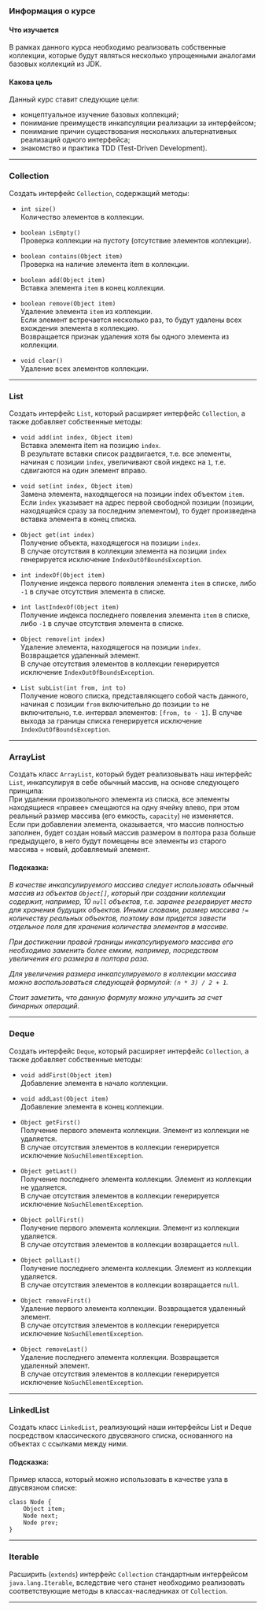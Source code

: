 ### Информация о курсе

#### Что изучается

В рамках данного курса необходимо реализовать собственные коллекции, которые будут являться несколько упрощенными
аналогами базовых коллекций из JDK.

#### Какова цель

Данный курс ставит следующие цели:
* концептуальное изучение базовых коллекций;
* понимание преимуществ инкапсуляции реализации за интерфейсом;
* понимание причин существования нескольких альтернативных реализаций одного интерфейса;
* знакомство и практика TDD (Test-Driven Development).

---

### Collection

Создать интерфейс `Collection`, содержащий методы:

* `int size()`  
  Количество элементов в коллекции.

* `boolean isEmpty()`  
  Проверка коллекции на пустоту (отсутствие элементов коллекции).

* `boolean contains(Object item)`  
  Проверка на наличие элемента item в коллекции.

* `boolean add(Object item)`  
  Вставка элемента `item` в конец коллекции.

* `boolean remove(Object item)`  
  Удаление элемента `item` из коллекции.  
  Если элемент встречается несколько раз, то будут удалены всех вхождения элемента в коллекцию.  
  Возвращается признак удаления хотя бы одного элемента из коллекции.

* `void clear()`  
  Удаление всех элементов коллекции.

---

### List

Создать интерфейс `List`, который расширяет интерфейс `Collection`, а также добавляет собственные методы:

* `void add(int index, Object item)`  
  Вставка элемента item на позицию `index`.  
  В результате вставки список раздвигается, т.е. все элементы, начиная с позиции `index`,
  увеличивают свой индекс на `1`, т.е. сдвигаются на один элемент вправо.

* `void set(int index, Object item)`  
  Замена элемента, находящегося на позиции index объектом `item`.  
  Если `index` указывает на адрес первой свободной позиции (позиции, находящейся сразу за последним элементом),
  то будет произведена вставка элемента в конец списка.

* `Object get(int index)`  
  Получение объекта, находящегося на позиции `index`.  
  В случае отсутствия в коллекции элемента на позиции `index` генерируется исключение `IndexOutOfBoundsException`.

* `int indexOf(Object item)`  
  Получение индекса первого появления элемента `item` в списке, либо `-1` в случае отсутствия элемента в списке.

* `int lastIndexOf(Object item)`  
  Получение индекса последнего появления элемента `item` в списке, либо `-1` в случае отсутствия элемента в списке.

* `Object remove(int index)`  
  Удаление элемента, находящегося на позиции `index`.  
  Возвращается удаленный элемент.  
  В случае отсутствия элементов в коллекции генерируется исключение `IndexOutOfBoundsException`.

* `List subList(int from, int to)`  
  Получение нового списка, представляющего собой часть данного, начиная с позиции `from` включительно
  до позиции `to` не включительно, т.е. интервал элементов: `[from, to - 1]`.
  В случае выхода за границы списка генерируется исключение `IndexOutOfBoundsException`.

---

### ArrayList

Создать класс `ArrayList`, который будет реализовывать наш интерфейс `List`, инкапсулируя в себе обычный массив, на основе следующего принципа:  
При удалении произвольного элемента из списка, все элементы находящиеся «правее» смещаются на одну ячейку влево, при этом реальный размер массива (его емкость, `capacity`) не изменяется.  
Если при добавлении элемента, оказывается, что массив полностью заполнен, будет создан новый массив размером в полтора раза больше предыдущего, в него будут помещены все элементы из старого массива + новый, добавляемый элемент.

#### Подсказка:

*В качестве инкапсулируемого массива следует использовать обычный массив из объектов `Object[]`, который при создании коллекции содержит, например, 10 `null` объектов, т.е. заранее резервирует место для хранения будущих объектов.
Иными словами, размер массива `!=` количеству реальных объектов, поэтому вам придется завести отдельное поля для хранения количества элементов в массиве.*

*При достижении правой границы инкапсулируемого массива его необходимо заменить более емким, например, посредством увеличения его размера в полтора раза.*

*Для увеличения размера инкапсулируемого в коллекции массива можно воспользоваться следующей формулой: `(n * 3) / 2 + 1`.*

*Стоит заметить, что данную формулу можно улучшить за счет бинарных операций.*

---

### Deque

Создать интерфейс `Deque`, который расширяет интерфейс `Collection`, а также добавляет собственные методы:

* `void addFirst(Object item)`  
  Добавление элемента в начало коллекции.

* `void addLast(Object item)`  
  Добавление элемента в конец коллекции.

* `Object getFirst()`  
  Получение первого элемента коллекции. Элемент из коллекции не удаляется.  
  В случае отсутствия элементов в коллекции генерируется исключение `NoSuchElementException`.

* `Object getLast()`  
  Получение последнего элемента коллекции. Элемент из коллекции не удаляется.  
  В случае отсутствия элементов в коллекции генерируется исключение `NoSuchElementException`.

* `Object pollFirst()`  
  Получение первого элемента коллекции. Элемент из коллекции удаляется.  
  В случае отсутствия элементов в коллекции возвращается `null`.

* `Object pollLast()`  
  Получение последнего элемента коллекции. Элемент из коллекции удаляется.  
  В случае отсутствия элементов в коллекции возвращается `null`.

* `Object removeFirst()`  
  Удаление первого элемента коллекции. Возвращается удаленный элемент.  
  В случае отсутствия элементов в коллекции генерируется исключение `NoSuchElementException`.

* `Object removeLast()`  
  Удаление последнего элемента коллекции. Возвращается удаленный элемент.  
  В случае отсутствия элементов в коллекции генерируется исключение `NoSuchElementException`.

---

### LinkedList

Создать класс `LinkedList`, реализующий наши интерфейсы List и Deque посредством классического двусвязного списка, основанного на объектах с ссылками между ними.

#### Подсказка:

Пример класса, который можно использовать в качестве узла в двусвязном списке:

```
class Node {
    Object item;
    Node next;
    Node prev;
}
```

---

### Iterable

Расширить (`extends`) интерфейс `Collection` стандартным интерфейсом `java.lang.Iterable`, вследствие чего станет необходимо реализовать соответствующие методы в классах-наследниках от `Collection`.

---

